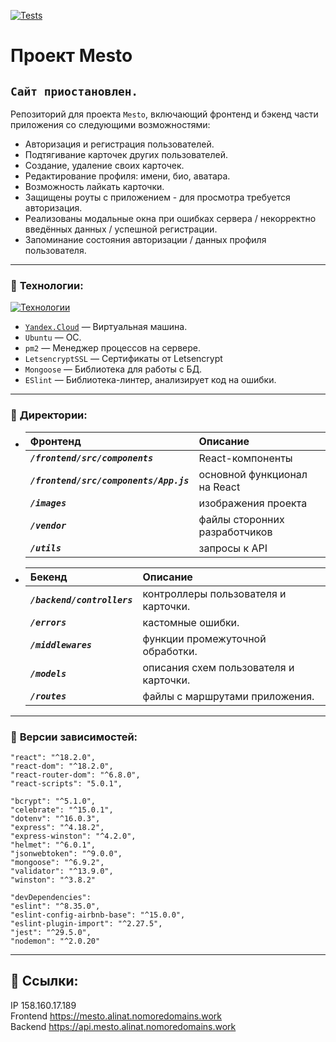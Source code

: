 [![Tests](https://github.com/KindofShuga/react-mesto-api-full-gha/actions/workflows/tests.yml/badge.svg)](https://github.com/KindofShuga/react-mesto-api-full-gha/actions/workflows/tests.yml)
# Проект Mesto
## `Сайт приостановлен.`
Репозиторий для проекта `Mesto`, включающий фронтенд и бэкенд части приложения со следующими возможностями:
- Авторизация и регистрация пользователей.
- Подтягивание карточек других пользователей.
- Создание, удаление своих карточек.
- Редактирование профиля: имени, био, аватара.
- Возможность лайкать карточки.
- Защищены роуты с приложением - для просмотра требуется авторизация.
- Реализованы модальные окна при ошибках сервера / некорректно введённых данных / успешной регистрации.
- Запоминание состояния авторизации / данных профиля пользователя.
___

### :wrench: __Технологии:__
[![Технологии](https://skillicons.dev/icons?i=html,css,webpack,react,js,git,figma,nodejs,express,nginx,mongodb,git)](https://skillicons.dev)  
- [`Yandex.Cloud`](https://cloud.yandex.ru/services/compute) — Виртуальная машина.
- `Ubuntu` — ОС.
- `pm2` — Менеджер процессов на сервере.
- `LetsencryptSSL` — Сертификаты от Letsencrypt
- `Mongoose` — Библиотека для работы с БД.
- `ESlint` — Библиотека-линтер, анализирует код на ошибки.

___

### :open_file_folder: __Директории:__
- | Фронтенд | Описание |
  |:------|:---------|
  | ***`/frontend/src/components`*** | React-компоненты |
  | ***`/frontend/src/components/App.js`*** | основной функционал на React |
  | ***`/images`*** | изображения проекта |
  | ***`/vendor`*** | файлы сторонних разработчиков |
  | ***`/utils`*** | запросы к API |

- | Бекенд | Описание |
  |:------|:---------|
  | ***`/backend/controllers`*** | контроллеры пользователя и карточки. |
  | ***`/errors`*** | кастомные ошибки. |
  | ***`/middlewares`*** | функции промежуточной обработки. |
  | ***`/models`*** | описания схем пользователя и карточки. |
  | ***`/routes`*** | файлы с маршрутами приложения. |

____

### :arrow_up_small: __Версии зависимостей:__
    "react": "^18.2.0",
    "react-dom": "^18.2.0",
    "react-router-dom": "^6.8.0",
    "react-scripts": "5.0.1",

    "bcrypt": "^5.1.0",
    "celebrate": "^15.0.1",
    "dotenv": "^16.0.3",
    "express": "^4.18.2",
    "express-winston": "^4.2.0",
    "helmet": "^6.0.1",
    "jsonwebtoken": "^9.0.0",
    "mongoose": "^6.9.2",
    "validator": "^13.9.0",
    "winston": "^3.8.2"
    
    "devDependencies":
    "eslint": "^8.35.0",
    "eslint-config-airbnb-base": "^15.0.0",
    "eslint-plugin-import": "^2.27.5",
    "jest": "^29.5.0",
    "nodemon": "^2.0.20"

____

## :link: Ссылки:

IP 158.160.17.189  
Frontend https://mesto.alinat.nomoredomains.work  
Backend https://api.mesto.alinat.nomoredomains.work
